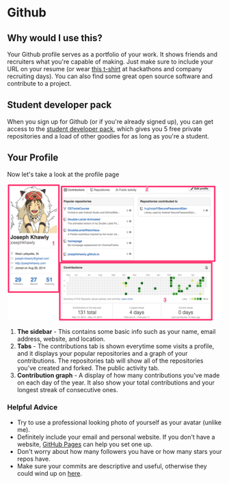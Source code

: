 # Github


## Why would I use this?

Your Github profile serves as a portfolio of your work. It shows friends and recruiters what you're capable of making. Just make sure to include your URL on your resume (or wear [this t-shirt](https://github.myshopify.com/products/github-username-shirt) at hackathons and company recruiting days). You can also find some great open source software and contribute to a project.

## Student developer pack

When you sign up for Github (or if you're already signed up), you can get access to the [student developer pack](https://education.github.com/pack), which gives you 5 free private repositories and a load of other goodies for as long as you're a student.

## Your Profile
Now let's take a look at the profile page

![](profile.png)

1. **The sidebar** - This contains some basic info such as your name, email address, website, and location.
2. **Tabs** - The contributions tab is shown everytime some visits a profile, and it displays your popular repositories and a graph of your contributions. The repositories tab will show all of the repositories you've created and forked. The public activity tab.
3. **Contribution graph** - A display of how many contributions you've made on each day of the year. It also show your total contributions and your longest streak of consecutive ones.

### Helpful Advice
- Try to use a professional looking photo of yourself as your avatar (unlike me).
- Definitely include your email and personal website. If you don't have a website, [GitHub Pages](https://pages.github.com/) can help you set one up.
- Don't worry about how many followers you have or how many stars your repos have.
- Make sure your commits are descriptive and useful, otherwise they could wind up on [here](http://www.commitlogsfromlastnight.com/).